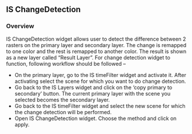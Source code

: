 ﻿## IS ChangeDetection ##
### Overview ###
IS ChangeDetection widget allows user to detect the difference between 2 rasters on the primary layer and secondary layer. The change is remapped to one color and the rest is remapped to another color. The result is shown as a new layer called “Result Layer”.
For change detection widget to function, following workflow should be followed – 
*	On the primary layer, go to the IS timeFilter widget and activate it. After activating select the scene for which you want to do change detection. 
* Go back to the IS Layers widget and click on the ‘copy primary to secondary’ button. The current primary layer with the scene you selected becomes the secondary layer.
*	Go back to the IS timeFilter widget and select the new scene for which the change detection will be performed.
*	Open IS ChangeDetection widget. Choose the method and click on apply.
